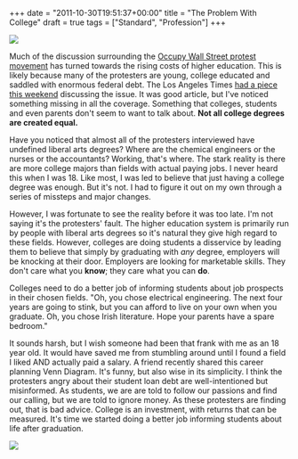 +++
date = "2011-10-30T19:51:37+00:00"
title = "The Problem With College"
draft = true
tags = ["Standard", "Profession"]
+++

![](/images/2011-10-30-cartoon.jpg)

Much of the discussion surrounding the [Occupy Wall Street protest movement](http://en.wikipedia.org/wiki/Occupy_Wall_Street) has turned towards the rising costs of higher education. This is likely because many of the protesters are young, college educated and saddled with enormous federal debt. The Los Angeles Times [had a piece this weekend](http://articles.latimes.com/2011/oct/25/nation/la-na-occupy-student-loans-20111026) discussing the issue. It was good article, but I've noticed something missing in all the coverage. Something that colleges, students and even parents don't seem to want to talk about. **Not all college degrees are created equal.** 

Have you noticed that almost all of the protesters interviewed have undefined liberal arts degrees? Where are the chemical engineers or the nurses or the accountants? Working, that's where. The stark reality is there are more college majors than fields with actual paying jobs. I never heard this when I was 18. Like most, I was led to believe that just having a college degree was enough. But it's not. I had to figure it out on my own through a series of missteps and major changes. 

However, I was fortunate to see the reality before it was too late. I'm not saying it's the protesters' fault. The higher education system is primarily run by people with liberal arts degrees so it's natural they give high regard to these fields. However, colleges are doing students a disservice by leading them to believe that simply by graduating with _any_ degree, employers will be knocking at their door. Employers are looking for marketable skills. They don't care what you **know**; they care what you can **do**. 

Colleges need to do a better job of informing students about job prospects in their chosen fields. "Oh, you chose electrical engineering. The next four years are going to stink, but you can afford to live on your own when you graduate. Oh, you chose Irish literature. Hope your parents have a spare bedroom." 

It sounds harsh, but I wish someone had been that frank with me as an 18 year old. It would have saved me from stumbling around until I found a field I liked AND actually paid a salary. A friend recently shared this career planning Venn Diagram. It's funny, but also wise in its simplicity. I think the protesters angry about their student loan debt are well-intentioned but misinformed. As students, we are are told to follow our passions and find our calling, but we are told to ignore money. As these protesters are finding out, that is bad advice. College is an investment, with returns that can be measured. It's time we started doing a better job informing students about life after graduation. 

![](/images/2011-10-30-career-planning.jpg)